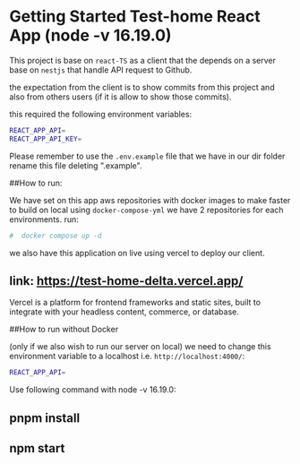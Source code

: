 # Getting Started Test-home React App (node -v 16.19.0)

This project is base on `react-TS` as a client that the depends on a server
base on `nestjs` that handle API request to Github.

the expectation from the client is to show commits from this project and also
from others users (if it is allow to show those commits).

this required the following environment variables:

```bash
REACT_APP_API=
REACT_APP_API_KEY=
```

Please remember to use the `.env.example` file that we have in our dir folder
rename this file deleting ".example".

##How to run: 

We have set on this app aws repositories with docker images to make faster to 
build on local using `docker-compose-yml` we have 2 repositories for each environments.
run:
```bash
#  docker compose up -d 
```

we also have this application on live using vercel to deploy our client.

## link: https://test-home-delta.vercel.app/

Vercel is a platform for frontend frameworks and static sites, 
built to integrate with your headless content, commerce, or database.

##How to run without Docker

(only if we also wish to run our server on local)
we need to change this environment variable to a localhost i.e. `http://localhost:4000/`:

```bash
REACT_APP_API=
```

Use following command with node -v 16.19.0:

## pnpm install

## npm start
